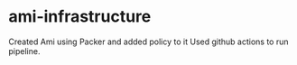 # ami-infrastructure

Created Ami using Packer and added policy to it
Used github actions to run pipeline.
